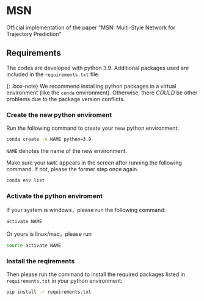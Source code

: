 <!--
 * @Author: Beihao Xia
 * @Date: 2023-03-01 15:58:16
 * @LastEditors: Beihao Xia
 * @LastEditTime: 2023-03-02 16:15:56
 * @Description: file content
 * @Github: https://cocoon2wong.github.io
 * Copyright 2023 Beihao Xia, All Rights Reserved.
-->
# MSN
Official implementation of the paper "MSN: Multi-Style Network for Trajectory Prediction"

## Requirements

The codes are developed with python 3.9.
Additional packages used are included in the `requirements.txt` file.

{: .box-note}
We recommend installing python packages in a virtual environment (like the `conda` environment).
Otherwise, there *COULD* be other problems due to the package version conflicts.

### Create the new python enviroment

Run the following command to create your new python environment:

```bash
conda create -n NAME python=3.9
```

`NAME` denotes the name of the new environment.

Make sure your `NAME` appears in the screen after running the following command.
If not, please the former step once again.

```bash
conda env list
```

### Activate the python enviroment

If your system is windows，please run the following command:

```bash
activate NAME
```

Or yours is linux/mac，please run

```bash
source activate NAME
```

### Install the reqirements

Then please run the command to install the required packages listed in `requirements.txt` in your python environment:

```bash
pip install -r requirements.txt
```
